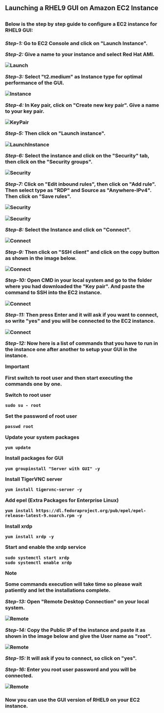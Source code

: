 <h2>Launching a RHEL9 GUI on Amazon EC2 Instance<h2>

<h3>Below is the step by step guide to configure a EC2 instance for RHEL9 GUI:<h3>

***Step-1:*** Go to EC2 Console and click on "Launch Instance".

***Step-2:*** Give a name to your instance and select Red Hat AMI.

![Launch](/assets/images/Launch.png)

***Step-3:*** Select "t2.medium" as Instance type for optimal performance of the GUI.

![Instance](/assets/images/Instance.png)

***Step-4:*** In Key pair, click on "Create new key pair". Give a name to your key pair.

![KeyPair](/assets/images/KeyPair.png)

***Step-5:*** Then click on "Launch instance".

![LaunchInstance](/assets/images/LaunchInstance.png)

***Step-6:*** Select the instance and click on the "Security" tab, then click on the "Security groups".

![Security](/assets/images/Security.png)

***Step-7:*** Click on "Edit inbound rules", then click on "Add rule". Then select type as "RDP" and Source as "Anywhere-IPv4". Then click on "Save rules".

![Security](/assets/images/Security2.png)

![Security](/assets/images/Security3.png)

***Step-8:*** Select the Instance and click on "Connect".

![Connect](/assets/images/Connect.png)

***Step-9:*** Then click on "SSH client" and click on the copy button as shown in the image below.

![Connect](/assets/images/Connect2.png)

***Step-10:*** Open CMD in your local system and go to the folder where you had downloaded the "Key pair". And paste the command to SSH into the EC2 instance.

![Connect](/assets/images/Connect3.png)

***Step-11:*** Then press Enter and it will ask if you want to connect, so write "yes" and you will be connected to the EC2 instance.

![Connect](/assets/images/Connect4.png)

***Step-12:*** Now here is a list of commands that you have to run in the instance one after another to setup your GUI in the instance.

> [!IMPORTANT]
> First switch to root user and then start executing the commands one by one.

Switch to root user
```shell
sudo su - root
```

Set the password of root user
```shell
passwd root
```

Update your system packages
```shell
yum update
```

Install packages for GUI
```shell
yum groupinstall "Server with GUI" -y
```

Install TigerVNC server
```shell
yum install tigervnc-server -y
```

Add epel (Extra Packages for Enterprise Linux)
```shell
yum install https://dl.fedoraproject.org/pub/epel/epel-release-latest-9.noarch.rpm -y
```

Install xrdp
```shell
yum install xrdp -y
```

Start and enable the xrdp service
```shell
sudo systemctl start xrdp
sudo systemctl enable xrdp
```

> [!NOTE]
> Some commands execution will take time so please wait patiently and let the installations complete.

***Step-13:*** Open "Remote Desktop Connection" on your local system.

![Remote](/assets/images/Remote.png)

***Step-14:*** Copy the Public IP of the instance and paste it as shown in the image below and give the User name as "root".

![Remote](/assets/images/Remote2.png)

***Step-15:*** It will ask if you to connect, so click on "yes".

***Step-16:*** Enter you root user password and you will be connected.

![Remote](/assets/images/Remote3.png)

<h3>Now you can use the GUI version of RHEL9 on your EC2 instance.<h3>